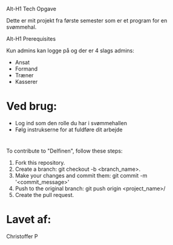 Alt-H1 Tech Opgave

Dette er mit projekt fra første semester som er et program for en svømmehal.


Alt-H1 Prerequisites

Kun admins kan logge på og der er 4 slags admins:

* Ansat
* Formand
* Træner
* Kasserer


# Ved brug:

* Log ind som den rolle du har i svømmehallen
* Følg instrukserne for at fuldføre dit arbejde


# 

To contribute to "Delfinen", follow these steps:

1. Fork this repository.
2. Create a branch: git checkout -b <branch_name>.
3. Make your changes and commit them: git commit -m '<commit_message>'
4. Push to the original branch: git push origin <project_name>/<location>
5. Create the pull request.


# Lavet af:

Christoffer P